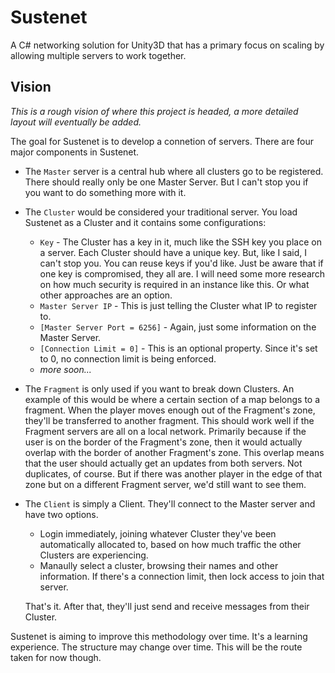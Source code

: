 # Sustenet
A C# networking solution for Unity3D that has a primary focus on scaling by allowing multiple servers to work together.

## Vision

*This is a rough vision of where this project is headed, a more detailed layout will eventually be added.*

The goal for Sustenet is to develop a connetion of servers. There are four major components in Sustenet.

- The `Master` server is a central hub where all clusters go to be registered. There should really only be one Master Server. But I can't stop you if you want to do something more with it.
- The `Cluster` would be considered your traditional server. You load Sustenet as a Cluster and it contains some configurations:
    - `Key` - The Cluster has a key in it, much like the SSH key you place on a server. Each Cluster should have a unique key. But, like I said, I can't stop you. You can reuse keys if you'd like. Just be aware that if one key is compromised, they all are. I will need some more research on how much security is required in an instance like this. Or what other approaches are an option.
    - `Master Server IP` - This is just telling the Cluster what IP to register to.
    - `[Master Server Port = 6256]` - Again, just some information on the Master Server.
    - `[Connection Limit = 0]` - This is an optional property. Since it's set to 0, no connection limit is being enforced.
    - *more soon...*
- The `Fragment` is only used if you want to break down Clusters. An example of this would be where a certain section of a map belongs to a fragment. When the player moves enough out of the Fragment's zone, they'll be transferred to another fragment. This should work well if the Fragment servers are all on a local network. Primarily because if the user is on the border of the Fragment's zone, then it would actually overlap with the border of another Fragment's zone. This overlap means that the user should actually get an updates from both servers. Not duplicates, of course. But if there was another player in the edge of that zone but on a different Fragment server, we'd still want to see them.
- The `Client` is simply a Client. They'll connect to the Master server and have two options.
    - Login immediately, joining whatever Cluster they've been automatically allocated to, based on how much traffic the other Clusters are experiencing.
    - Manaully select a cluster, browsing their names and other information. If there's a connection limit, then lock access to join that server.

    That's it. After that, they'll just send and receive messages from their Cluster.

Sustenet is aiming to improve this methodology over time. It's a learning experience. The structure may change over time. This will be the route taken for now though.